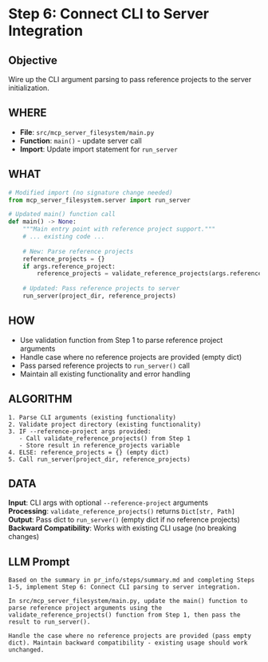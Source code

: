 # Step 6: Connect CLI to Server Integration

## Objective
Wire up the CLI argument parsing to pass reference projects to the server initialization.

## WHERE
- **File**: `src/mcp_server_filesystem/main.py`
- **Function**: `main()` - update server call
- **Import**: Update import statement for `run_server`

## WHAT
```python
# Modified import (no signature change needed)
from mcp_server_filesystem.server import run_server

# Updated main() function call
def main() -> None:
    """Main entry point with reference project support."""
    # ... existing code ...
    
    # New: Parse reference projects
    reference_projects = {}
    if args.reference_project:
        reference_projects = validate_reference_projects(args.reference_project)
    
    # Updated: Pass reference projects to server
    run_server(project_dir, reference_projects)
```

## HOW
- Use validation function from Step 1 to parse reference project arguments
- Handle case where no reference projects are provided (empty dict)
- Pass parsed reference projects to `run_server()` call
- Maintain all existing functionality and error handling

## ALGORITHM
```
1. Parse CLI arguments (existing functionality)
2. Validate project directory (existing functionality)
3. IF --reference-project args provided:
   - Call validate_reference_projects() from Step 1
   - Store result in reference_projects variable
4. ELSE: reference_projects = {} (empty dict)
5. Call run_server(project_dir, reference_projects)
```

## DATA
**Input**: CLI args with optional `--reference-project` arguments  
**Processing**: `validate_reference_projects()` returns `Dict[str, Path]`  
**Output**: Pass dict to `run_server()` (empty dict if no reference projects)  
**Backward Compatibility**: Works with existing CLI usage (no breaking changes)

## LLM Prompt
```
Based on the summary in pr_info/steps/summary.md and completing Steps 1-5, implement Step 6: Connect CLI parsing to server integration.

In src/mcp_server_filesystem/main.py, update the main() function to parse reference project arguments using the validate_reference_projects() function from Step 1, then pass the result to run_server().

Handle the case where no reference projects are provided (pass empty dict). Maintain backward compatibility - existing usage should work unchanged.
```
